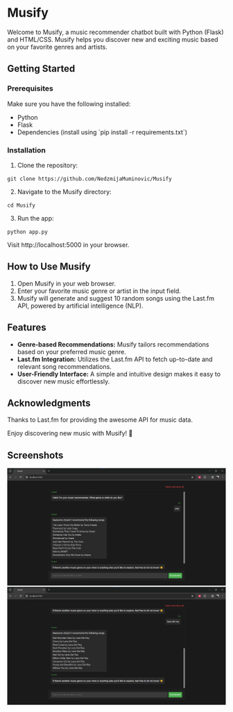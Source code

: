 # Musify

Welcome to Musify, a music recommender chatbot built with Python (Flask) and HTML/CSS. Musify helps you discover new and exciting music based on your favorite genres and artists.

## Getting Started

### Prerequisites

Make sure you have the following installed:

- Python
- Flask
- Dependencies (install using \`pip install -r requirements.txt\`)

### Installation

1. Clone the repository:

```
git clone https://github.com/NedzmijaMuminovic/Musify
```

2. Navigate to the Musify directory:
```
cd Musify
```

3. Run the app:

```
python app.py
```

Visit http://localhost:5000 in your browser.

## How to Use Musify

1. Open Musify in your web browser.
2. Enter your favorite music genre or artist in the input field.
3. Musify will generate and suggest 10 random songs using the Last.fm API, powered by artificial intelligence (NLP).

## Features

- **Genre-based Recommendations:** Musify tailors recommendations based on your preferred music genre.
- **Last.fm Integration:** Utilizes the Last.fm API to fetch up-to-date and relevant song recommendations.
- **User-Friendly Interface:** A simple and intuitive design makes it easy to discover new music effortlessly.

## Acknowledgments

Thanks to Last.fm for providing the awesome API for music data.

Enjoy discovering new music with Musify! 🎵

## Screenshots
![Screenshot 1](screenshots/1.png)
![Screenshot 2](screenshots/2.png)
